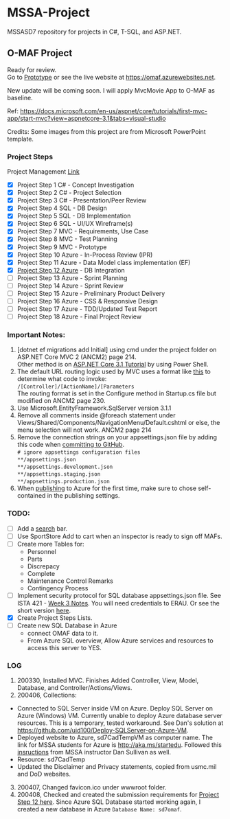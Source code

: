 # MSSA-Project
MSSASD7 repository for projects in C#, T-SQL, and ASP.NET.
## O-MAF Project
Ready for review. <br />
Go to [Prototype](https://github.com/gowebUSA/MSSA-Project/tree/master/TSQL/Project-Step-7/prototype#online---maintenance-action-forms-o-maf) or see the live website at https://omaf.azurewebsites.net.

New update will be coming soon. I will apply MvcMovie App to O-MAF as baseline.

Ref: https://docs.microsoft.com/en-us/aspnet/core/tutorials/first-mvc-app/start-mvc?view=aspnetcore-3.1&tabs=visual-studio

Credits: Some images from this project are from Microsoft PowerPoint template.

### Project Steps
Project Management [Link](https://github.com/users/gowebUSA/projects/1)
- [x] Project Step 1 C# - Concept Investigation
- [x] Project Step 2 C# - Project Selection
- [x] Project Step 3 C# - Presentation/Peer Review
- [x] Project Step 4 SQL - DB Design
- [x] Project Step 5 SQL - DB Implementation
- [x] Project Step 6 SQL - UI/UX Wireframe(s)
- [x] Project Step 7 MVC - Requirements, Use Case
- [x] Project Step 8 MVC - Test Planning
- [x] Project Step 9 MVC - Prototype
- [x] Project Step 10 Azure - In-Process Review (IPR)
- [x] Project Step 11 Azure - Data Model class implementation (EF)
- [x] [Project Step 12 Azure](https://github.com/gowebUSA/MSSA-Project/tree/master/ProjectSteps/ProjectStep12) - DB Integration
- [ ] Project Step 13 Azure - Sprint Planning
- [ ] Project Step 14 Azure - Sprint Review
- [ ] Project Step 15 Azure - Preliminary Product Delivery
- [ ] Project Step 16 Azure - CSS & Responsive Design
- [ ] Project Step 17 Azure - TDD/Updated Test Report
- [ ] Project Step 18 Azure - Final Project Review

### Important Notes:
1. [dotnet ef migrations add Initial] using cmd under the project folder on ASP.NET Core MVC 2 (ANCM2) page 214.
<br />Other method is on [ASP.NET Core 3.1 Tutorial](https://docs.microsoft.com/en-us/aspnet/core/tutorials/first-mvc-app/adding-model?view=aspnetcore-3.1&tabs=visual-studio#scaffold-movie-pages) by using Power Shell.
1. The default URL routing logic used by MVC uses a format like [this](https://docs.microsoft.com/en-us/aspnet/core/tutorials/first-mvc-app/adding-controller?view=aspnetcore-3.1&tabs=visual-studio#add-a-controller) to determine what code to invoke:
<br />`/[Controller]/[ActionName]/[Parameters`
<br />The routing format is set in the Configure method in Startup.cs file but modified on ANCM2 page 230.
1. Use Microsoft.EntityFramework.SqlServer version 3.1.1
1. Remove all comments inside @foreach statement under Views/Shared/Components/NavigationMenu/Default.cshtml or else, the menu selection will not work. ANCM2 page 214
1. Remove the connection strings on your appsettings.json file by adding this code when [committing to GitHub](https://help.github.com/en/github/importing-your-projects-to-github/adding-an-existing-project-to-github-using-the-command-line).<br />
`# ignore appsettings configuration files`<br />
`**/appsettings.json`<br />
`**/appsettings.development.json`<br />
`**/appsettings.staging.json`<br />
`**/appsettings.production.json`
1. When [publishing](https://github.com/uid100/Publish-AppService-to-Azure#publish-appservice-to-azure) to Azure for the first time, make sure to chose self-contained in the publishing settings.

### TODO:
- [ ] Add a [search](https://docs.microsoft.com/en-us/aspnet/core/tutorials/first-mvc-app/search?view=aspnetcore-3.1) bar.
- [ ] Use SportStore Add to cart when an inspector is ready to sign off MAFs.
- [ ] Create more Tables for:
  * Personnel
  * Parts
  * Discrepacy
  * Complete
  * Maintenance Control Remarks
  * Contingency Process
- [ ] Implement security protocol for SQL database appsettings.json file. See ISTA 421 - [Week 3 Notes](https://erau.instructure.com/courses/111202/pages/week-3-notes?module_item_id=6301983). You will need credentials to ERAU. Or see the short version [here](https://github.com/gowebUSA/MSSA-Project/blob/master/files/Week%203%20Notes2.pdf).
- [x] Create Project Steps Lists.
- [ ] Create new SQL Database in Azure 
  * connect OMAF data to it.
  * From Azure SQL overview, Allow Azure services and resources to access this server to YES.

### LOG
1. 200330, Installed MVC. Finishes Added Controller, View, Model, Database, and Controller/Actions/Views.
2. 200406, Collections:
  * Connected to SQL Server inside VM on Azure. Deploy SQL Server on Azure (Windows) VM. Currently unable to deploy Azure database server resources. This is a temporary, tested workaround. See Dan's solution at https://github.com/uid100/Deploy-SQLServer-on-Azure-VM.
  * Deployed website to Azure, sd7CadTempVM as computer name. The link for MSSA students for Azure is http://aka.ms/startedu. Followed this [insructions](https://github.com/uid100/Publish-AppService-to-Azure#publish-appservice-to-azure) from MSSA instructor Dan Sullivan as well.
  * Resource: sd7CadTemp
  * Updated the Disclaimer and Privacy statements, copied from usmc.mil and DoD websites.
3. 200407, Changed favicon.ico under wwwroot folder.
4. 200408, Checked and created the submission requirements for [Project Step 12 here](https://github.com/gowebUSA/MSSA-Project/tree/master/ProjectSteps/ProjectStep12). Since Azure SQL Database started working again, I created a new database in Azure `Database Name: sd7omaf`.
